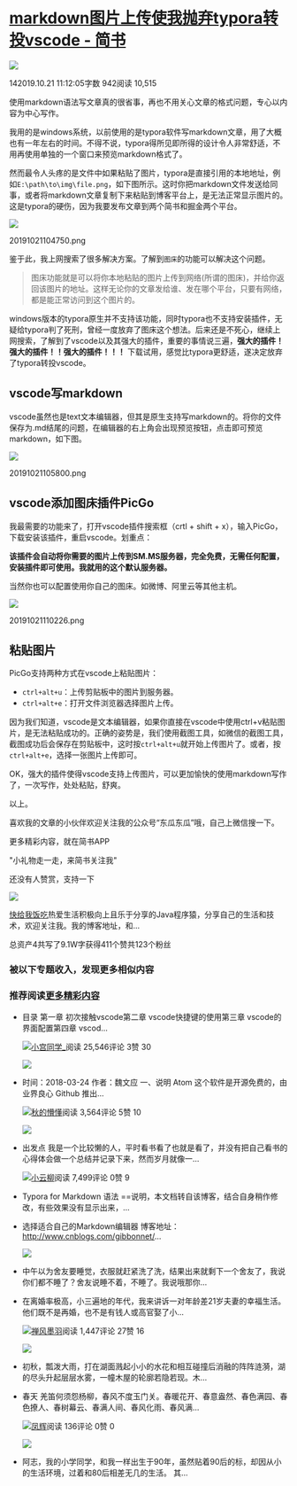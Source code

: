 # [markdown图片上传使我抛弃typora转投vscode - 简书](https://www.jianshu.com/p/868b3a2028f8)

[![](https://upload.jianshu.io/users/upload_avatars/8746907/94f03975-c583-4050-a41e-19d1f8e2ed2b.jpg?imageMogr2/auto-orient/strip|imageView2/1/w/96/h/96/format/jpg)](https://www.jianshu.com/u/ed7ec68c9e0e)

142019.10.21 11:12:05字数 942阅读 10,515

使用markdown语法写文章真的很省事，再也不用关心文章的格式问题，专心以内容为中心写作。

我用的是windows系统，以前使用的是typora软件写markdown文章，用了大概也有一年左右的时间。不得不说，typora得所见即所得的设计令人非常舒适，不用再使用单独的一个窗口来预览markdown格式了。

然而最令人头疼的是文件中如果粘贴了图片，typora是直接引用的本地地址，例如`E:\path\to\img\file.png`，如下图所示。这时你把markdown文件发送给同事，或者将markdown文章复制下来粘贴到博客平台上，是无法正常显示图片的。这是typora的硬伤，因为我要发布文章到两个简书和掘金两个平台。  

![](https://upload-images.jianshu.io/upload_images/8746907-2ca22a6fd2461946.png?imageMogr2/auto-orient/strip|imageView2/2/w/892/format/png)

20191021104750.png

鉴于此，我上网搜索了很多解决方案。了解到`图床`的功能可以解决这个问题。

> 图床功能就是可以将你本地粘贴的图片上传到网络(所谓的图床)，并给你返回该图片的地址。这样无论你的文章发给谁、发在哪个平台，只要有网络，都是能正常访问到这个图片的。

windows版本的typora原生并不支持该功能，同时typora也不支持安装插件，无疑给typora判了死刑，曾经一度放弃了图床这个想法。后来还是不死心，继续上网搜索，了解到了vscode以及其强大的插件，重要的事情说三遍，**强大的插件！强大的插件！！强大的插件！！！** 下载试用，感觉比typora更舒适，遂决定放弃了typora转投vscode。

## vscode写markdown

vscode虽然也是text文本编辑器，但其是原生支持写markdown的。将你的文件保存为.md结尾的问题，在编辑器的右上角会出现预览按钮，点击即可预览markdown，如下图。  

![](https://upload-images.jianshu.io/upload_images/8746907-27bb62570213deb1.png?imageMogr2/auto-orient/strip|imageView2/2/w/1200/format/png)

20191021105800.png

## vscode添加图床插件PicGo

我最需要的功能来了，打开vscode插件搜索框（crtl + shift + x），输入PicGo，下载安装该插件，重启vscode。划重点：

**该插件会自动将你需要的图片上传到SM.MS服务器，完全免费，无需任何配置，安装插件即可使用。我就用的这个默认服务器。**

当然你也可以配置使用你自己的图床。如微博、阿里云等其他主机。  

![](https://upload-images.jianshu.io/upload_images/8746907-697f8bf5edbbd4b5.png)

20191021110226.png

## 粘贴图片

PicGo支持两种方式在vscode上粘贴图片：

-   `ctrl+alt+u`：上传剪贴板中的图片到服务器。
-   `ctrl+alt+e`：打开文件浏览器选择图片上传。

因为我们知道，vscode是文本编辑器，如果你直接在vscode中使用ctrl+v粘贴图片，是无法粘贴成功的。正确的姿势是，我们使用截图工具，如微信的截图工具，截图成功后会保存在剪贴板中，这时按`ctrl+alt+u`就开始上传图片了。或者，按`ctrl+alt+e`，选择一张图片上传即可。

OK，强大的插件使得vscode支持上传图片，可以更加愉快的使用markdown写作了，一次写作，处处粘贴，舒爽。

以上。

喜欢我的文章的小伙伴欢迎关注我的公众号“东瓜东瓜”哦，自己上微信搜一下。

更多精彩内容，就在简书APP

"小礼物走一走，来简书关注我"

还没有人赞赏，支持一下

[![  ](https://upload.jianshu.io/users/upload_avatars/8746907/94f03975-c583-4050-a41e-19d1f8e2ed2b.jpg?imageMogr2/auto-orient/strip|imageView2/1/w/100/h/100/format/jpg)](https://www.jianshu.com/u/ed7ec68c9e0e)

[快给我饭吃](https://www.jianshu.com/u/ed7ec68c9e0e "快给我饭吃")热爱生活积极向上且乐于分享的Java程序猿，分享自己的生活和技术，欢迎关注我。我的博客地址，和...

总资产4共写了9.1W字获得411个赞共123个粉丝

### 被以下专题收入，发现更多相似内容

### 推荐阅读[更多精彩内容](https://www.jianshu.com/)

-   目录 第一章 初次接触vscode第二章 vscode快捷键的使用第三章 vscode的界面配置第四章 vscod...
    
    [![](https://upload.jianshu.io/users/upload_avatars/14616778/7125eba0-a2b1-4a0c-85cf-8e98f4e90f86?imageMogr2/auto-orient/strip|imageView2/1/w/48/h/48/format/jpg)小宫同学\_](https://www.jianshu.com/u/44f676e24c73)阅读 25,546评论 3赞 30
    
    [![](https://upload-images.jianshu.io/upload_images/14616778-fe3bdc1ab34eeba3.png?imageMogr2/auto-orient/strip|imageView2/1/w/300/h/240/format/png)](https://www.jianshu.com/p/cb8d2194d5ef)
-   时间：2018-03-24 作者：魏文应 一、说明 Atom 这个软件是开源免费的，由业界良心 Github 推出...
    
    [![](https://upload.jianshu.io/users/upload_avatars/9181524/e0ff4dde-4746-4de1-8ea4-dfa65fdf70cb.png?imageMogr2/auto-orient/strip|imageView2/1/w/48/h/48/format/png)秋的懵懂](https://www.jianshu.com/u/04b6bd32b52b)阅读 3,564评论 5赞 10
    
    [![](https://upload-images.jianshu.io/upload_images/9181524-0683505376d9e82d.png?imageMogr2/auto-orient/strip|imageView2/1/w/300/h/240/format/png)](https://www.jianshu.com/p/6b54e2eb9ae2)

-   出发点 我是一个比较懒的人，平时看书看了也就是看了，并没有把自己看书的心得体会做一个总结并记录下来，然而岁月就像一...
    
    [![](https://cdn2.jianshu.io/assets/default_avatar/1-04bbeead395d74921af6a4e8214b4f61.jpg)小云柳](https://www.jianshu.com/u/39e5303c0491)阅读 7,499评论 0赞 9
    
-   Typora for Markdown 语法 ==说明，本文档转自该博客，结合自身稍作修改，有些效果没有显示出来，...
    
-   选择适合自己的Markdown编辑器 博客地址：http://www.cnblogs.com/gibbonnet/...
    
    [![](https://upload-images.jianshu.io/upload_images/1737690-f354540a97bd8b4b.jpg?imageMogr2/auto-orient/strip|imageView2/1/w/300/h/240/format/jpg)](https://www.jianshu.com/p/bc505dfae8d9)
-   中午以为舍友要睡觉，衣服就赶紧洗了洗，结果出来就剩下一个舍友了，我说你们都不睡了？舍友说睡不着，不睡了。我说哦那你...
    

-   在离婚率极高，小三遍地的年代，我来讲诉一对年龄差21岁夫妻的幸福生活。他们既不是再婚，也不是有钱人或高官娶了小...
    
    [![](https://upload.jianshu.io/users/upload_avatars/5507090/8d94d6bf-1cae-41ad-aeda-7f18d0cbbb73.jpg?imageMogr2/auto-orient/strip|imageView2/1/w/48/h/48/format/jpg)禅风墨羽](https://www.jianshu.com/u/e234912d52d3)阅读 1,447评论 27赞 16
    
    [![](https://upload-images.jianshu.io/upload_images/5507090-5781fce4c05baba8.jpg?imageMogr2/auto-orient/strip|imageView2/1/w/300/h/240/format/jpg)](https://www.jianshu.com/p/b5b79a1ede4e)
-   初秋，瓢泼大雨，打在湖面溅起小小的水花和相互碰撞后消融的阵阵涟漪，湖的尽头升起层层水雾，一幢木屋的轮廓若隐若现。木...
    
-   春天 羌笛何须怨杨柳，春风不度玉门关。春暖花开、春意盎然、春色满园、春色撩人、春树幕云、春满人间、春风化雨、春风满...
    
    [![](https://cdn2.jianshu.io/assets/default_avatar/11-4d7c6ca89f439111aff57b23be1c73ba.jpg)凤辉](https://www.jianshu.com/u/1d460727a51d)阅读 136评论 0赞 0
    
    [![](https://upload-images.jianshu.io/upload_images/11486341-272a376ce261cfd3.png?imageMogr2/auto-orient/strip|imageView2/1/w/300/h/240/format/png)](https://www.jianshu.com/p/55e67a173f00)
-   阿志，我的小学同学，和我一样出生于90年，虽然贴着90后的标，却因从小的生活环境，过着和80后相差无几的生活。 其...
